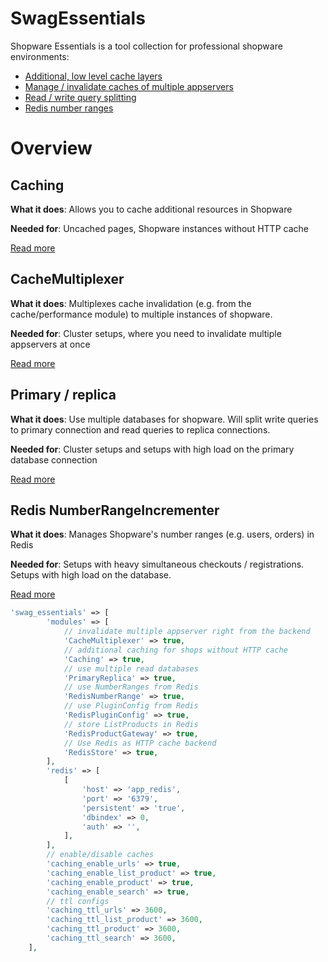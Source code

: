 # SwagEssentials
Shopware Essentials is a tool collection for professional shopware environments:

* [Additional, low level cache layers](#caching)
* [Manage / invalidate caches of multiple appservers](#cachemultiplexer)
* [Read / write query splitting](#primary--replica)
* [Redis number ranges](#redis-numberrangeincrementer)

# Overview
## Caching
**What it does**: Allows you to cache additional resources in Shopware

**Needed for**: Uncached pages, Shopware instances without HTTP cache

[Read more](https://docs.enterprise.shopware.com/performance/essentials/#caching)

## CacheMultiplexer
**What it does**: Multiplexes cache invalidation (e.g. from the cache/performance module) to multiple instances of shopware.

**Needed for**: Cluster setups, where you need to invalidate multiple appservers at once

[Read more](https://docs.enterprise.shopware.com/performance/essentials/#cachemultiplexer)

## Primary / replica
**What it does**: Use multiple databases for shopware. Will split write queries to primary connection and read queries to replica connections.

**Needed for**: Cluster setups and setups with high load on the primary database connection

[Read more](https://docs.enterprise.shopware.com/performance/essentials/#primary-/-replica)

## Redis NumberRangeIncrementer
**What it does**: Manages Shopware's number ranges (e.g. users, orders) in Redis

**Needed for**: Setups with heavy simultaneous checkouts / registrations. Setups with high load on the database.

[Read more](https://docs.enterprise.shopware.com/performance/essentials/#redisnumberrange)

```php
'swag_essentials' => [
        'modules' => [
            // invalidate multiple appserver right from the backend
            'CacheMultiplexer' => true,
            // additional caching for shops without HTTP cache
            'Caching' => true,
            // use multiple read databases
            'PrimaryReplica' => true,
            // use NumberRanges from Redis
            'RedisNumberRange' => true,
            // use PluginConfig from Redis
            'RedisPluginConfig' => true,
            // store ListProducts in Redis
            'RedisProductGateway' => true,
            // Use Redis as HTTP cache backend
            'RedisStore' => true,
        ],
        'redis' => [
            [
                'host' => 'app_redis',
                'port' => '6379',
                'persistent' => 'true',
                'dbindex' => 0,
                'auth' => '',
            ],
        ],
        // enable/disable caches
        'caching_enable_urls' => true,
        'caching_enable_list_product' => true,
        'caching_enable_product' => true,
        'caching_enable_search' => true,
        // ttl configs
        'caching_ttl_urls' => 3600,
        'caching_ttl_list_product' => 3600,
        'caching_ttl_product' => 3600,
        'caching_ttl_search' => 3600,
    ],
```